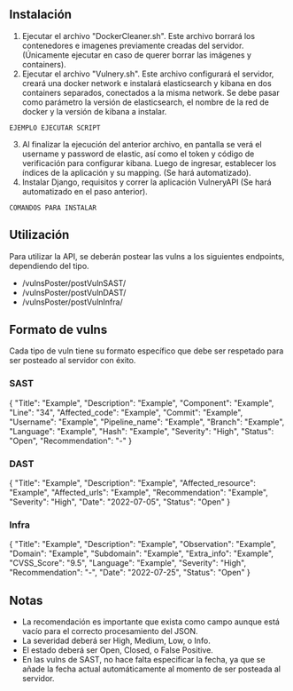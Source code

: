 ## Instalación

1. Ejecutar el archivo "DockerCleaner.sh". Este archivo borrará los contenedores e imagenes previamente creadas del servidor. (Únicamente ejecutar en caso de querer borrar las imágenes y containers).
2. Ejecutar el archivo "Vulnery.sh". Este archivo configurará el servidor, creará una docker network e instalará elasticsearch y kibana en dos containers separados, conectados a la misma network. Se debe pasar como parámetro la versión de elasticsearch, el nombre de la red de docker y la versión de kibana a instalar.
```
EJEMPLO EJECUTAR SCRIPT
```
3. Al finalizar la ejecución del anterior archivo, en pantalla se verá el username y password de elastic, así como el token y código de verificación para configurar kibana. Luego de ingresar, establecer los índices de la aplicación y su mapping. (Se hará automatizado).
4. Instalar Django, requisitos y correr la aplicación VulneryAPI (Se hará automatizado en el paso anterior).
```
COMANDOS PARA INSTALAR
```

## Utilización

Para utilizar la API, se deberán postear las vulns a los siguientes endpoints, dependiendo del tipo.

- /vulnsPoster/postVulnSAST/
- /vulnsPoster/postVulnDAST/
- /vulnsPoster/postVulnInfra/

## Formato de vulns

Cada tipo de vuln tiene su formato específico que debe ser respetado para ser posteado al servidor con éxito.

### SAST

{
    "Title": "Example",
    "Description": "Example",
    "Component": "Example",
    "Line": "34",
    "Affected_code": "Example",
    "Commit": "Example",
    "Username": "Example",
    "Pipeline_name": "Example",
    "Branch": "Example",
    "Language": "Example",
    "Hash": "Example",
    "Severity": "High",
    "Status": "Open",
    "Recommendation": "-"
}

### DAST

{
    "Title": "Example",
    "Description": "Example",
    "Affected_resource": "Example",
    "Affected_urls": "Example",
    "Recommendation": "Example",
    "Severity": "High",
    "Date": "2022-07-05",
    "Status": "Open"
}

### Infra

{
    "Title": "Example",
    "Description": "Example",
    "Observation": "Example",
    "Domain": "Example",
    "Subdomain": "Example",
    "Extra_info": "Example",
    "CVSS_Score": "9.5",
    "Language": "Example",
    "Severity": "High",
    "Recommendation": "-",
    "Date": "2022-07-25",
    "Status": "Open"
}

## Notas

- La recomendación es importante que exista como campo aunque está vacío para el correcto procesamiento del JSON.
- La severidad deberá ser High, Medium, Low, o Info.
- El estado deberá ser Open, Closed, o False Positive.
- En las vulns de SAST, no hace falta especificar la fecha, ya que se añade la fecha actual automáticamente al momento de ser posteada al servidor.
